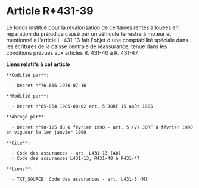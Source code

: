 # Article R*431-39

Le fonds institué pour la revalorisation de certaines rentes allouées en réparation du préjudice causé par un véhicule
terrestre à moteur et mentionné à l'article L. 431-13 fait l'objet d'une comptabilité spéciale dans les écritures de la
caisse centrale de réassurance, tenue dans les conditions prévues aux articles R. 431-40 à R. 431-47.

**Liens relatifs à cet article**

	**Codifié par**:

	  - Décret n°76-666 1976-07-16

	**Modifié par**:

	  - Décret n°85-864 1985-08-02 art. 5 JORF 15 août 1985

	**Abrogé par**:

	  - Décret n°90-125 du 6 février 1990 - art. 5 (V) JORF 8 février 1990 en vigueur le 1er janvier 1990

	**Cite**:

	  - Code des assurances - art. L431-13 (Ab)
	  - Code des assurances L431-13, R431-40 à R431-47

	**Liens**:

	  - TXT_SOURCE: Code des assurances - art. L431-5 (M)
